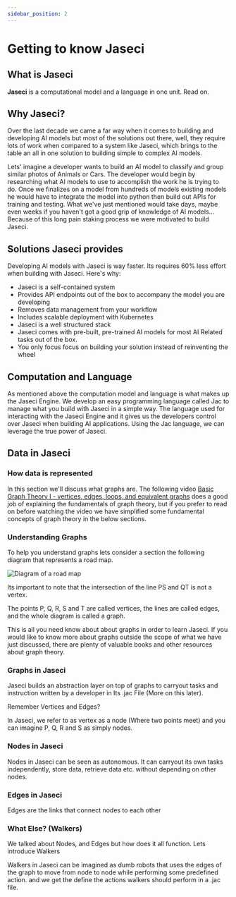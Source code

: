 ```yaml
---
sidebar_position: 2
---
```


# Getting to know Jaseci

## What is Jaseci

**Jaseci** is a computational model and a language in one unit. Read on.

## Why Jaseci?

Over the last decade we came a far way when it comes to building and developing AI models but most of the solutions out there, well, they require lots of work when compared to a system like Jaseci, which brings to the table an all in one solution to building simple to complex AI models.

Lets' imagine a developer wants to build an AI model to classify and group similar photos of Animals or Cars. The developer would begin by researching what AI models to use to accomplish the work he is trying to do. Once we finalizes on a model from hundreds of models existing models he would have to integrate the model into python then build out APIs for training and testing. What we've just mentioned would take days, maybe even weeks if you haven't got a good grip of knowledge of AI models... Because of this long pain staking process we were motivated to build Jaseci.

## Solutions Jaseci provides

Developing AI models with Jaseci is way faster. Its requires 60% less effort when building with Jaseci. Here's why:

- Jaseci is a self-contained system
- Provides API endpoints out of the box to accompany the model you are developing
- Removes data management from your workflow
- Includes scalable deployment with Kubernetes
- Jaseci is a well structured stack
- Jaseci comes with pre-built, pre-trained AI models for most AI Related tasks out of the box.
- You only focus focus on building your solution instead of reinventing the wheel

## Computation and Language

As mentioned above the computation model and language is what makes up the Jaseci Engine. We develop an easy programming language called Jac to manage what you build with Jaseci in a simple way. The language used for interacting with the Jaseci Engine and it gives us the developers control over Jaseci when building AI applications. Using the Jac language, we can leverage the true power of Jaseci.

## Data in Jaseci

### How data is represented

In this section we'll discuss what graphs are. The following video [Basic Graph Theory I - vertices, edges, loops, and equivalent graphs](https://www.youtube.com/watch?v=2RdnHdbgvNg) does a good job of explaining the fundamentals of graph theory, but if you prefer to read on before watching the video we have simplified some fundamental concepts of graph theory in the below sections.


### Understanding Graphs

To help you understand graphs lets consider a section the following diagram that represents a road map.

![Diagram of a road map](/img/tutorial/getting_started/introduction_to_graphs_road_map.png)

Its important to note that the intersection of the line PS and QT is not a vertex.

The points P, Q, R, S and T are called vertices, the lines are called edges, and the whole diagram is called a graph.

This is all you need know about about graphs in order to learn Jaseci. If you would like to know more about graphs outside the scope of what we have just discussed, there are plenty of valuable books and other resources about graph theory.

### Graphs in Jaseci

Jaseci builds an abstraction layer on top of graphs to carryout tasks and instruction written by a developer in Its .jac File (More on this later).

Remember Vertices and Edges?

In Jaseci, we refer to as vertex as a node (Where two points meet) and you can imagine P, Q, R and S as simply nodes.

### Nodes in Jaseci

Nodes in Jaseci can be seen as autonomous. It can carryout its own tasks independently, store data, retrieve data etc. without depending on other nodes.

### Edges in Jaseci

Edges are the links that connect nodes to each other

### What Else? (Walkers)

We talked about Nodes, and Edges but how does it all function. Lets introduce Walkers

Walkers in Jaseci can be imagined as dumb robots that uses the edges of the graph to move from node to node while performing some predefined action. and we get the define the actions walkers should perform in a .jac file.